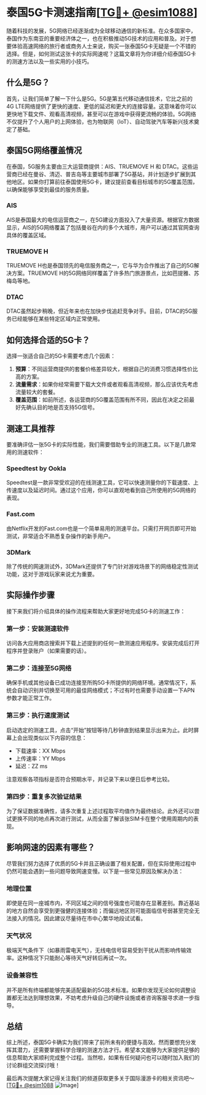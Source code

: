 # 泰国5G卡测速指南[[TG💪+ @esim1088](https://t.me/s/esim1088)]

随着科技的发展，5G网络已经逐渐成为全球移动通信的新标准。在众多国家中，泰国作为东南亚的重要经济体之一，也在积极推动5G技术的应用和普及。对于想要体验高速网络的旅行者或商务人士来说，购买一张泰国5G卡无疑是一个不错的选择。但是，如何测试这张卡的实际网速呢？这篇文章将为你详细介绍泰国5G卡的测速方法以及一些实用的小技巧。

## 什么是5G？

首先，让我们简单了解一下什么是5G。5G是第五代移动通信技术，它比之前的4G LTE网络提供了更快的速度、更低的延迟和更大的连接容量。这意味着你可以更快地下载文件、观看高清视频，甚至可以在游戏中获得更流畅的体验。5G网络不仅提升了个人用户的上网体验，也为物联网（IoT）、自动驾驶汽车等新兴技术奠定了基础。

## 泰国5G网络覆盖情况

在泰国，5G服务主要由三大运营商提供：AIS、TRUEMOVE H 和 DTAC。这些运营商已经在曼谷、清迈、普吉岛等主要城市部署了5G基站，并计划逐步扩展到其他地区。如果你打算前往泰国使用5G卡，建议提前查看目标城市的5G覆盖范围，以确保能够享受到最佳的服务质量。

### AIS

AIS是泰国最大的电信运营商之一，在5G建设方面投入了大量资源。根据官方数据显示，AIS的5G网络覆盖了包括曼谷在内的多个大城市，用户可以通过其官网查询具体的覆盖区域。

### TRUEMOVE H

TRUEMOVE H也是泰国领先的电信服务商之一，它与华为合作推出了自己的5G解决方案。TRUEMOVE H的5G网络同样覆盖了许多热门旅游景点，比如芭提雅、苏梅岛等地。

### DTAC

DTAC虽然起步稍晚，但近年来也在加快步伐追赶竞争对手。目前，DTAC的5G服务已经能够在某些特定区域内正常使用。

## 如何选择合适的5G卡？

选择一张适合自己的5G卡需要考虑几个因素：

1. **预算**：不同运营商提供的套餐价格差异较大，根据自己的消费习惯选择性价比高的方案。
2. **流量需求**：如果你经常需要下载大文件或者观看高清视频，那么应该优先考虑流量较大的套餐。
3. **覆盖范围**：如前所述，各运营商的5G覆盖范围有所不同，因此在决定之前最好先确认目的地是否支持5G信号。

## 测速工具推荐

要准确评估一张5G卡的实际性能，我们需要借助专业的测速工具。以下是几款常用的测速软件：

### Speedtest by Ookla

Speedtest是一款非常受欢迎的在线测速工具，它可以快速测量你的下载速度、上传速度以及延迟时间。通过这个应用，你可以直观地看到自己所使用的5G网络的表现。

### Fast.com

由Netflix开发的Fast.com也是一个简单易用的测速平台。只需打开网页即可开始测试，非常适合不熟悉复杂操作的新手用户。

### 3DMark

除了传统的网速测试外，3DMark还提供了专门针对游戏场景下的网络稳定性测试功能，这对于游戏玩家来说尤为重要。

## 实际操作步骤

接下来我们将介绍具体的操作流程来帮助大家更好地完成5G卡的测速工作：

### 第一步：安装测速软件

访问各大应用商店搜索并下载上述提到的任何一款测速应用程序。安装完成后打开程序并登录账户（如果需要的话）。

### 第二步：连接至5G网络

确保手机或其他设备已成功连接至所购5G卡所提供的网络环境。通常情况下，系统会自动识别并切换至可用的最佳网络模式；不过有时也需要手动设置一下APN参数才能正常工作。

### 第三步：执行速度测试

启动选定的测速工具，点击“开始”按钮等待几秒钟直到结果显示出来为止。此时屏幕上会出现类似以下内容的信息：
- 下载速率：XX Mbps
- 上传速率：YY Mbps
- 延迟：ZZ ms

注意观察各项指标是否符合预期水平，并记录下来以便日后参考比较。

### 第四步：重复多次验证结果

为了保证数据准确性，请多次重复上述过程取平均值作为最终结论。此外还可以尝试更换不同的地点再次进行测试，从而全面了解该张SIM卡在整个使用周期内的表现。

## 影响网速的因素有哪些？

尽管我们努力选择了优质的5G卡并且正确设置了相关配置，但在实际使用过程中仍然可能会遇到一些问题导致网速变慢。以下是一些常见原因及解决办法：

### 地理位置

即使是在同一座城市内，不同区域之间的信号强度也可能存在显著差别。靠近基站的地方自然会享受到更强健的连接体验；而偏远地区则可能面临信号弱甚至完全无法接入的情况。因此建议尽量待在市中心繁华地段试试看。

### 天气状况

极端天气条件下（如暴雨雷电天气），无线电信号容易受到干扰从而影响传输效率。这种情况下只能耐心等待天气好转后再试一次。

### 设备兼容性

并不是所有终端都能够完美适配最新的5G技术标准。如果你发现无论如何调整设置都无法达到理想效果，不妨考虑升级自己的硬件设施或者咨询客服寻求进一步指导。

## 总结

综上所述，泰国5G卡确实为我们带来了前所未有的便捷与高效。然而要想充分发挥其潜力，还需要掌握科学合理的测速方法才行。希望本文能够为大家提供足够的信息帮助大家顺利完成整个过程。当然啦，如果有任何疑问也可以随时加入我们的讨论群组交流探讨哦！

最后再次提醒大家记得关注我们的频道获取更多关于国际漫游卡的相关资讯吧～ [[TG💪+ @esim1088](https://t.me/s/esim1088) ![Image](https://i.postimg.cc/4NQfJmqS/Snipaste-2025-05-13-00-14-12.png)]